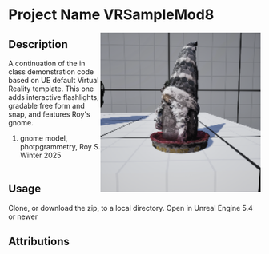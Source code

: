 # Project Name  VRSampleMod8
<img src="Saved/AutoScreenshot.png" width="320"  align="right" />

## Description

A continuation of the in class demonstration code based on UE default Virtual Reality template. This one adds interactive flashlights, gradable free form and snap, and features Roy's gnome.

1) gnome model, photpgrammetry, Roy S. Winter 2025
 <br><br> 
 
## Usage
Clone, or download the zip, to a local directory. Open in Unreal Engine 5.4 or newer

## Attributions





